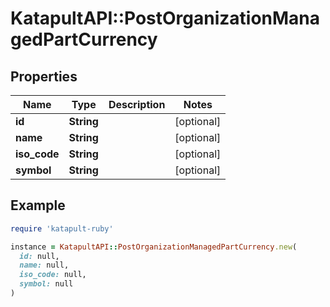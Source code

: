 # KatapultAPI::PostOrganizationManagedPartCurrency

## Properties

| Name | Type | Description | Notes |
| ---- | ---- | ----------- | ----- |
| **id** | **String** |  | [optional] |
| **name** | **String** |  | [optional] |
| **iso_code** | **String** |  | [optional] |
| **symbol** | **String** |  | [optional] |

## Example

```ruby
require 'katapult-ruby'

instance = KatapultAPI::PostOrganizationManagedPartCurrency.new(
  id: null,
  name: null,
  iso_code: null,
  symbol: null
)
```

